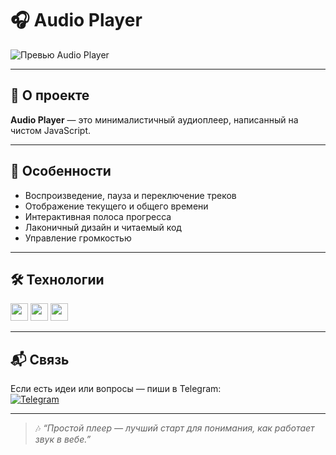 # 🎧 Audio Player

![Превью Audio Player](https://github.com/user-attachments/assets/7631e576-551c-40ea-af52-1004d05f5d62)

---

## 🚀 О проекте

**Audio Player** — это минималистичный аудиоплеер, написанный на чистом JavaScript.  

---

## 🎯 Особенности

- Воспроизведение, пауза и переключение треков  
- Отображение текущего и общего времени  
- Интерактивная полоса прогресса  
- Лаконичный дизайн и читаемый код
- Управление громкостью

---

## 🛠 Технологии

<p>
  <img src="https://img.shields.io/badge/HTML5-E34F26?style=for-the-badge&logo=html5&logoColor=white" height="28" />
  <img src="https://img.shields.io/badge/CSS3-1572B6?style=for-the-badge&logo=css3&logoColor=white" height="28" />
  <img src="https://img.shields.io/badge/JavaScript-F7DF1E?style=for-the-badge&logo=javascript&logoColor=black" height="28" />
</p>

---

## 📬 Связь

Если есть идеи или вопросы — пиши в Telegram:  
[![Telegram](https://img.shields.io/badge/Telegram-26A5E4?style=flat&logo=telegram&logoColor=white)](https://t.me/demienera)

---

> 🎶 _“Простой плеер — лучший старт для понимания, как работает звук в вебе.”_
